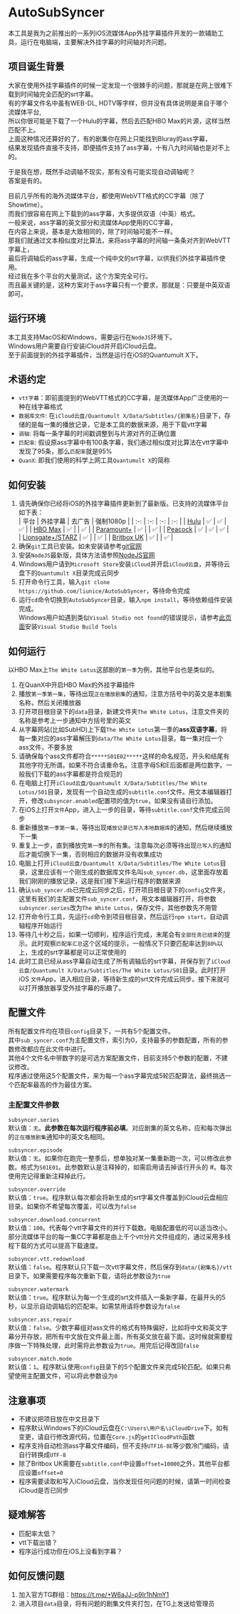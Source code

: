 # AutoSubSyncer

本工具是我为之前推出的一系列iOS流媒体App外挂字幕插件开发的一款辅助工具，运行在电脑端，主要解决外挂字幕的时间轴对齐问题。

## 项目诞生背景

大家在使用外挂字幕插件的时候一定发现一个很棘手的问题，那就是在网上很难下载到时间轴完全匹配的srt字幕。   
有的字幕文件名中虽有WEB-DL, HDTV等字样，但并没有具体说明是来自于哪个流媒体平台,  
所以你很可能是下载了一个Hulu的字幕，然后去匹配HBO Max的片源，这样当然匹配不上。  
上面这种情况还算好的了，有的剧集你在网上只能找到Bluray的ass字幕，  
结果发现插件直接不支持，即便插件支持了ass字幕，十有八九时间轴也是对不上的。  

于是我在想，既然手动调轴不现实，那有没有可能实现自动调轴呢？  
答案是有的。  

目前几乎所有的海外流媒体平台，都使用WebVTT格式的CC字幕（除了Showtime）。  
而我们很容易在网上下载到的ass字幕，大多提供双语（中英）格式。  
一般来说，ass字幕的英文部分和流媒体App使用的CC字幕，  
在内容上来说，基本是大致相同的，除了时间轴可能不一样。  
那我们就通过文本相似度对比算法，来将ass字幕的时间轴一条条对齐到WebVTT字幕上，  
最后将调轴后的ass字幕，生成一个纯中文的srt字幕，以供我们外挂字幕插件使用。  
经过我在多个平台的大量测试，这个方案完全可行。  
而且最关键的是，这种方案对于ass字幕只有一个要求，那就是：只要是中英双语即可。

## 运行环境

本工具支持MacOS和Windows，需要运行在``NodeJS``环境下。  
Windows用户需要自行安装iCloud并开启iCloud云盘。  
至于前面提到的外挂字幕插件，当然是运行在iOS的Quantumult X下。

## 术语约定
- ``vtt字幕``：即前面提到的WebVTT格式的CC字幕，是流媒体App广泛使用的一种在线字幕格式
- ``数据库文件``: 在``iCloud云盘/Quantumult X/Data/Subtitles/{剧集名}``目录下，存储的是每一集的播放记录，它是本工具的数据来源，用于下载vtt字幕
- ``调轴``: 将每一条字幕的时间戳调整到与片源对齐的正确位置
- ``匹配率``: 假设原ass字幕中有100条字幕，我们通过相似度对比算法在vtt字幕中发现了95条，那么``匹配率``就是95%
- ``QuanX``: 即我们使用的科学上网工具``Quantumult X``的简称

## 如何安装

1. 请先确保你已经将iOS的外挂字幕插件更新到了最新版。已支持的流媒体平台如下表：  
   | 平台  | 外挂字幕 | 去广告 | 强制1080p |
   | :-: | :-: | :-: | :-: |
   | [Hulu](https://github.com/liunice/HuluHelper) | ✅ | ✅ | ✅ |
   | [HBO Max](https://github.com/liunice/HBOMaxHelper) | ✅ |  | ✅ |
   | [Paramount+](https://github.com/liunice/ParamountHelper) | ✅ |  | ✅ |
   | [Peacock](https://github.com/liunice/PeacockHelper) | ✅ | ✅ | ✅ |
   | [Lionsgate+/STARZ](https://github.com/liunice/LionsgateHelper) | ✅ |  | ✅ |
   | [Britbox UK](https://github.com/liunice/BritboxHelper) | ✅ |  | ✅ |
2. 确保``git``工具已安装。如未安装请参考[git官网](https://git-scm.com/downloads)
3. 安装``NodeJS``最新版，具体方法请参照[NodeJS官网](https://nodejs.org/en/download/)
4. Windows用户请到``Microsoft Store``安装``iCloud``并开启``iCloud云盘``，并等待云盘下的``Quantumult X``目录完成云同步
5. 打开命令行工具，输入``git clone https://github.com/liunice/AutoSubSyncer``，等待命令完成
6. 运行``cd``命令切换到``AutoSubSyncer``目录，输入``npm install``，等待依赖组件安装完成。  
   Windows用户如遇到类似``Visual Studio not found``的错误提示，请参考[此页面](https://github.com/nodejs/node-gyp#on-windows)安装``Visual Studio Build Tools``


## 如何运行
以HBO Max上``The White Lotus``这部剧的``第一季``为例，其他平台也是类似的。  
1. 在QuanX中开启HBO Max的外挂字幕插件
2. 播放``第一季第一集``，等待出现``正在播放剧集``的通知，注意方括号中的英文是本剧集名称，然后关闭播放器
3. 打开项目根目录下的``data``目录，新建文件夹``The White Lotus``，注意文件夹的名称是参考上一步通知中方括号里的英文
4. 从字幕网站(比如SubHD)上下载``The White Lotus``第一季的**ass双语字幕**，将每一集对应的ass字幕解压到``data/The White Lotus``目录。每一集对应一个ass文件，不要多放
5. 请确保每个ass文件都符合``*****S01E02*****``这样的命名规范，开头和结尾有其他字符无所谓。如果不符合请重命名。注意字母S和E后面都是两位数字。一般我们下载的ass字幕都是符合规范的
6. 在电脑上打开``iCloud云盘/Quantumult X/Data/Subtitles/The White Lotus/S01``目录，发现有一个自动生成的``subtitle.conf``文件。用文本编辑器打开，修改``subsyncer.enabled``配置项的值为``true``，如果没有请自行添加。
7. 在iOS上打开``文件``App，进入上一步的目录，等待``subtitle.conf``文件完成云同步
8. 重新播放``第一季第一集``，等待出现``播放记录已写入本地数据库``的通知，然后继续播放下一集
9. 重复上一步，直到播放完``第一季``的所有集。注意每次必须等待出现``已写入``的通知后才能切换下一集，否则相应的数据并没有收集成功
10. 电脑上打开``iCloud云盘/Quantumult X/Data/Subtitles/The White Lotus``目录，这里应该有一个刚生成的数据库文件名叫``sub_syncer.db``，这里面存放着我们刚刚的播放记录，这是我们接下来运行程序的数据来源
11. 确认``sub_syncer.db``已完成云同步之后，打开项目根目录下的``config``文件夹，这里有我们的主配置文件``sub_syncer.conf``，用文本编辑器打开，将参数``subsyncer.series``改为``The White Lotus``，保存文件，其他参数先不用管
12. 打开命令行工具，先运行``cd``命令到项目根目录，然后运行``npm start``，自动调轴程序开始运行
13. 等待几十秒之后，如果一切顺利，程序运行完成，末尾会有``全部任务已结束``的提示。此时观察``匹配率汇总``这个区域的提示，一般情况下只要匹配率达到``80%``以上，生成的srt字幕都是可以正常使用的
14. 此时工具已经从ass字幕自动生成了所有调轴后的srt字幕，并保存到了``iCloud云盘/Quantumult X/Data/Subtitles/The White Lotus/S01``目录。此时打开iOS ``文件``App，进入相应目录，等待新生成的srt文件完成云同步。接下来就可以打开播放器享受外挂字幕的乐趣了。

## 配置文件

所有配置文件均在项目``config``目录下，一共有5个配置文件。  
其中``sub_syncer.conf``为主配置文件，索引为0，支持最多的参数配置，所有的参数修改都应在此文件中进行。  
其他4个文件名中带数字的是可选方案配置文件，目前支持5个参数的配置，不建议修改。  
程序通过使用这5个配置文件，来为每一个ass字幕完成5轮匹配算法，最终挑选一个匹配率最高的作为最佳方案。  

### 主配置文件参数
``subsyncer.series``  
默认值：``无``。**此参数在每次运行程序前必填**。对应剧集的英文名称，应和每次弹出的``正在播放剧集``通知中的英文名相同。

``subsyncer.episode``  
默认值：``无``。如果你在跑完一整季后，想单独对某一集重新跑一次，可以修改此参数。格式为``S01E01``。此参数默认是注释掉的，如需启用请去掉该行开头的 #。每次使用完记得重新注释掉此行。

``subsyncer.override``  
默认值：``true``。程序默认每次都会将新生成的srt字幕文件覆盖到iCloud云盘相应目录。如果你不希望每次覆盖，可以改为``false``

``subsyncer.download.concurrent``  
默认值：``100``。代表每个vtt字幕文件的并行下载数。电脑配置低的可以适当改小。部分流媒体平台的每一集CC字幕都是由上千个vtt分片文件组成的，通过采用多线程下载的方式可以提高下载速度。

``subsyncer.vtt.redownload``  
默认值：``false``。程序默认只下载一次vtt字幕文件，然后保存到``data/{剧集名}/vtt``目录下。如果需要程序每次重新下载，请将此参数设为``true``

``subsyncer.watermark``  
默认值：``true``。程序默认为每一个生成的srt文件插入一条新字幕，在最开头的5秒，以显示自动调轴后的匹配率。如需禁用请将参数设为``false``

``subsyncer.ass.repair``  
默认值：``false``。少数字幕组对ass文件的格式有特殊偏好，比如将中文和英文字幕分开存放，把所有中文放在文件最上面，所有英文放在最下面。这时候就需要程序做一下特殊处理，此时需将此参数设为``true``。用完后记得改回``false``

``subsyncer.match.mode``  
默认值：``1``。程序默认使用``config``目录下的5个配置文件来完成5轮匹配。如果只希望使用主配置文件，可以将此参数设为``0``

## 注意事项
- 不建议把项目放在中文目录下
- 程序默认Windows下的iCloud云盘在``C:\Users\用户名\iCloudDrive``下。如有变更，请自行修改源代码，位置在``Core.js``的``getICloudPath``函数
- 程序支持自动检测ass字幕文件编码，但不支持``UTF16-BE``等少数冷门编码，请自行转换成``UTF-8``
- 除了Britbox UK需要在``subtitle.conf``中设置``offset=10000``之外，其他平台都应设置``offset=0``
- 程序需要读取和写入iCloud云盘，当你发现任何问题的时候，请第一时间检查iCloud是否已同步

## 疑难解答
- 匹配率太低？
- vtt下载出错？
- 程序运行成功但在iOS上没看到字幕？

## 如何反馈问题
1. 加入官方TG群组：https://t.me/+W6aJJ-p9Ir1hNmY1
2. 进入项目``data``目录，将有问题的剧集文件夹打包，在TG上发送给管理员